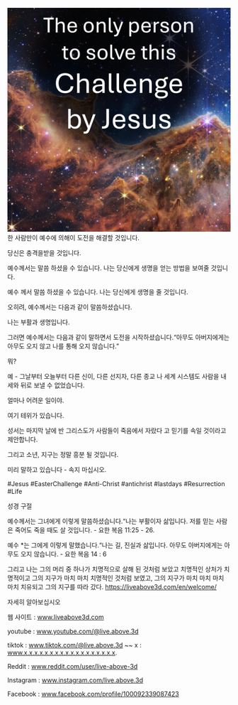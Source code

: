 ![Video cover image](../cover-square.jpg)
한 사람만이 예수에 의해이 도전을 해결할 것입니다.

당신은 충격을받을 것입니다.

예수께서는 말씀 하셨을 수 있습니다. 나는 당신에게 생명을 얻는 방법을 보여줄 것입니다.

예수 께서 말씀 하셨을 수 있습니다. 나는 당신에게 생명을 줄 것입니다.

오히려, 예수께서는 다음과 같이 말씀하셨습니다.

나는 부활과 생명입니다.

그러면 예수께서는 다음과 같이 말하면서 도전을 시작하셨습니다.“아무도 아버지에게는 아무도 오지 않고 나를 통해 오지 않습니다.”

뭐?

예 - 그날부터 오늘부터 다른 신이, 다른 선지자, 다른 종교 나 세계 시스템도 사람을 내세와 뒤로 보낼 수 없었습니다.

얼마나 어려운 일이야.

여기 테위가 있습니다.

성서는 마지막 날에 반 그리스도가 사람들이 죽음에서 자랐다 고 믿기를 속일 것이라고 제안합니다.

그리고 소년, 지구는 정말 흥분 될 것입니다.

미리 말하고 있습니다 - 속지 마십시오.

#Jesus #EasterChallenge #Anti-Christ #antichrist #lastdays #Resurrection #Life


성경 구절


예수께서는 그녀에게 이렇게 말씀하셨습니다.“나는 부활이자 삶입니다. 저를 믿는 사람은 죽어도 죽을 때도 살 것입니다. - 요한 복음 11:25 - 26.

예수 *는 그에게 이렇게 말했습니다.“나는 길, 진실과 삶입니다. 아무도 아버지에게는 아무도 오지 않습니다. - 요한 복음 14 : 6

그리고 나는 그의 머리 중 하나가 치명적으로 살해 된 것처럼 보았고 치명적인 상처가 치명적이고 그의 지구가 마치 마치 치명적인 것처럼 보였고, 그의 지구가 마치 마치 마치 마치 치유되고 그의 지구를 따라 갔다. https://liveabove3d.com/en/welcome/

자세히 알아보십시오


웹 사이트 : www.liveabove3d.com

youtube : www.youtube.com/@live.above.3d


tiktok : www.tiktok.com/@live.above.3d ~~ x : www.x.x.x.x.x.x.x.x.x.x.x.x.x.x.x.x.x.x.

Reddit : www.reddit.com/user/live-above-3d

Instagram : www.instagram.com/live.above.3d

Facebook : www.facebook.com/profile/100092339087423



